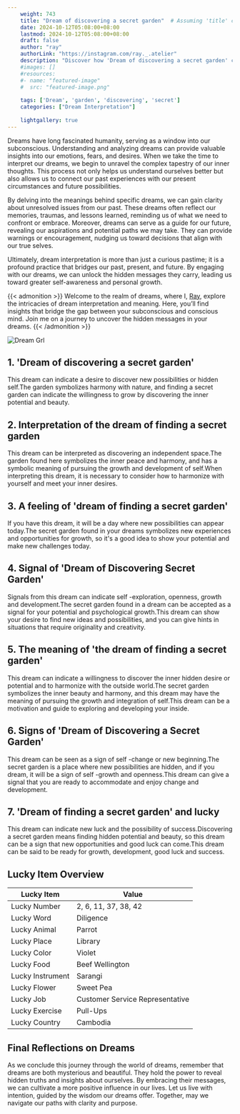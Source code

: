 ```yaml
---
    weight: 743
    title: "Dream of discovering a secret garden"  # Assuming 'title' column exists
    date: 2024-10-12T05:08:00+08:00
    lastmod: 2024-10-12T05:08:00+08:00
    draft: false
    author: "ray"
    authorLink: "https://instagram.com/ray._.atelier"
    description: "Discover how 'Dream of discovering a secret garden' can interpret your future and uncover its significant meanings in your life."
    #images: []
    #resources:
    #- name: "featured-image"
    #  src: "featured-image.png"
    
    tags: ['Dream', 'garden', 'discovering', 'secret']
    categories: ["Dream Interpretation"]
    
    lightgallery: true
---
```

    
Dreams have long fascinated humanity, serving as a window into our subconscious. Understanding and analyzing dreams can provide valuable insights into our emotions, fears, and desires. When we take the time to interpret our dreams, we begin to unravel the complex tapestry of our inner thoughts. This process not only helps us understand ourselves better but also allows us to connect our past experiences with our present circumstances and future possibilities.

By delving into the meanings behind specific dreams, we can gain clarity about unresolved issues from our past. These dreams often reflect our memories, traumas, and lessons learned, reminding us of what we need to confront or embrace. Moreover, dreams can serve as a guide for our future, revealing our aspirations and potential paths we may take. They can provide warnings or encouragement, nudging us toward decisions that align with our true selves.

Ultimately, dream interpretation is more than just a curious pastime; it is a profound practice that bridges our past, present, and future. By engaging with our dreams, we can unlock the hidden messages they carry, leading us toward greater self-awareness and personal growth.

{{< admonition >}}
Welcome to the realm of dreams, where I, [Ray](https://instagram.com/ray._.atelier), explore the intricacies of dream interpretation and meaning. Here, you’ll find insights that bridge the gap between your subconscious and conscious mind. Join me on a journey to uncover the hidden messages in your dreams.
{{< /admonition >}}

![Dream Grl](https://cdn.pixabay.com/photo/2017/11/02/03/35/gothic-2910057_1280.jpg "Dream Grl")

## 1. 'Dream of discovering a secret garden'
This dream can indicate a desire to discover new possibilities or hidden self.The garden symbolizes harmony with nature, and finding a secret garden can indicate the willingness to grow by discovering the inner potential and beauty.

## 2. Interpretation of the dream of finding a secret garden
This dream can be interpreted as discovering an independent space.The garden found here symbolizes the inner peace and harmony, and has a symbolic meaning of pursuing the growth and development of self.When interpreting this dream, it is necessary to consider how to harmonize with yourself and meet your inner desires.

## 3. A feeling of 'dream of finding a secret garden'
If you have this dream, it will be a day where new possibilities can appear today.The secret garden found in your dreams symbolizes new experiences and opportunities for growth, so it's a good idea to show your potential and make new challenges today.

## 4. Signal of 'Dream of Discovering Secret Garden'
Signals from this dream can indicate self -exploration, openness, growth and development.The secret garden found in a dream can be accepted as a signal for your potential and psychological growth.This dream can show your desire to find new ideas and possibilities, and you can give hints in situations that require originality and creativity.

## 5. The meaning of 'the dream of finding a secret garden'
This dream can indicate a willingness to discover the inner hidden desire or potential and to harmonize with the outside world.The secret garden symbolizes the inner beauty and harmony, and this dream may have the meaning of pursuing the growth and integration of self.This dream can be a motivation and guide to exploring and developing your inside.

## 6. Signs of 'Dream of Discovering a Secret Garden'
This dream can be seen as a sign of self -change or new beginning.The secret garden is a place where new possibilities are hidden, and if you dream, it will be a sign of self -growth and openness.This dream can give a signal that you are ready to accommodate and enjoy change and development.

## 7. 'Dream of finding a secret garden' and lucky
This dream can indicate new luck and the possibility of success.Discovering a secret garden means finding hidden potential and beauty, so this dream can be a sign that new opportunities and good luck can come.This dream can be said to be ready for growth, development, good luck and success.

## Lucky Item Overview
| Lucky Item          | Value              |
|---------------|--------------------|
| Lucky Number        | 2, 6, 11, 37, 38, 42  |
| Lucky Word          | Diligence |
| Lucky Animal        | Parrot |
| Lucky Place         | Library     |
| Lucky Color         | Violet     |
| Lucky Food          | Beef Wellington      |
| Lucky Instrument    | Sarangi |
| Lucky Flower        | Sweet Pea    |
| Lucky Job           | Customer Service Representative       |
| Lucky Exercise      | Pull-Ups  |
| Lucky Country       | Cambodia    |


##  Final Reflections on Dreams

As we conclude this journey through the world of dreams, remember that dreams are both mysterious and beautiful. They hold the power to reveal hidden truths and insights about ourselves. By embracing their messages, we can cultivate a more positive influence in our lives. Let us live with intention, guided by the wisdom our dreams offer. Together, may we navigate our paths with clarity and purpose.
